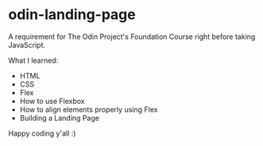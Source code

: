 # odin-landing-page
A requirement for The Odin Project's Foundation Course right before taking JavaScript. 

What I learned:
- HTML
- CSS
- Flex
- How to use Flexbox
- How to align elements properly using Flex
- Building a Landing Page

Happy coding y'all :)

